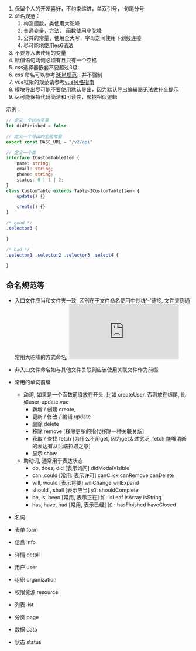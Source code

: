 1. 保留个人的开发喜好，不约束缩进，单双引号， 句尾分号
2. 命名规范：
	1. 构造函数，类使用大驼峰
	2. 普通变量，方法， 函数使用小驼峰
	3. 公共的常量，使用全大写，字母之间使用下划线连接
	4. 尽可能地使用es6语法
3. 不要导入未使用的变量
4. 赋值语句两侧必须有且只有一个空格
5. css选择器嵌套不要超过3级
6. css 命名可以参考[BEM规范](https://bemcss.com/)，并不强制
7. vue框架的规范请参考[vue风格指南](https://cn.vuejs.org/v2/style-guide/)
8. 模块导出尽可能不要使用默认导出，因为默认导出编辑器无法做补全提示
9. 尽可能保持代码简洁和可读性，聚拢相似逻辑



示例：
```ts
// 定义一个状态变量
let didFinished = false

// 定义一个导出的全局常量
export const BASE_URL = "/v2/api"

// 定义一个类
interface ICustomTableItem {
	name: string;
	email: string;
	phone: string;
	status: 0 | 1 | 2;
}
class CustomTable extends Table<ICustomTableItem> {
	update() {}

	create() {}
}
```

``` css
/* good */
.selector3 {

}

/* bad */
.selector1 .selector2 .selector3 .select4 {

}
```

## 命名规范等

- 入口文件应当和文件夹一致, 区别在于文件命名使用中划线'-'链接, 文件夹则通常用大驼峰的方式命名;
![](http://118.190.140.38:4999/server/index.php?s=/api/attachment/visitFile/sign/feb8a7a6baa5d11b55a8d363ab0859ab&showdoc=.jpg)
- 非入口文件命名如与其他文件关联则应该使用关联文件作为前缀

- 常用的单词前缀
  - 动词, 如果是一个函数前缀放在开头, 比如 createUser, 否则放在结尾, 比如user-update.vue
    - 新增 / 创建 create,
    - 更新 / 修改 / 编辑 update
    - 删除 delete
    - 移除 remove [移除更多的指代移除一种关联关系]
    - 获取 / 查找 fetch [为什么不用get, 因为get太过宽泛, fetch 能够清晰的表达有从后端拉取之意]
	- 显示 show
  - 助动词, 通常用于表达状态
    - do, does, did [表示询问] didModalVisible
    - can ,could [常用: 表示许可] canClick canRemove canDelete
	- will, would [表示将要] willChange willExpand
	- should , shall [表示应当] 如: shouldComplete
	- be, is, been [常用, 表示正在] 如: isLeaf isArray isString
	- has, have, had [常用, 表示已经] 如 : hasFinished haveClosed
 -   名词
   - 表单 form
   - 信息 info
   - 详情 detail
   - 用户 user
   - 组织 organization
   - 权限资源 resource
   - 列表 list
   - 分页 page
   - 数据 data
   - 状态 status